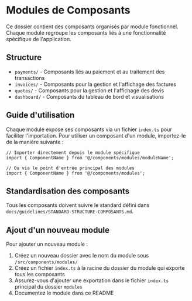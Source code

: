 # Modules de Composants

Ce dossier contient des composants organisés par module fonctionnel. Chaque module regroupe les composants liés à une fonctionnalité spécifique de l'application.

## Structure

- `payments/` - Composants liés au paiement et au traitement des transactions
- `invoices/` - Composants pour la gestion et l'affichage des factures
- `quotes/` - Composants pour la gestion et l'affichage des devis
- `dashboard/` - Composants du tableau de bord et visualisations

## Guide d'utilisation

Chaque module expose ses composants via un fichier `index.ts` pour faciliter l'importation. Pour utiliser un composant d'un module, importez-le de la manière suivante :

```tsx
// Importer directement depuis le module spécifique
import { ComponentName } from '@/components/modules/moduleName';

// Ou via le point d'entrée principal des modules
import { ComponentName } from '@/components/modules';
```

## Standardisation des composants

Tous les composants doivent suivre le standard défini dans `docs/guidelines/STANDARD-STRUCTURE-COMPOSANTS.md`.

## Ajout d'un nouveau module

Pour ajouter un nouveau module :

1. Créez un nouveau dossier avec le nom du module sous `/src/components/modules/`
2. Créez un fichier `index.ts` à la racine du dossier du module qui exporte tous les composants
3. Assurez-vous d'ajouter une exportation dans le fichier `index.ts` principal du dossier `modules`
4. Documentez le module dans ce README
